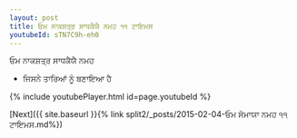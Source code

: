 ```yaml
---
layout: post
title: ਓਮ ਨਾਕਸ਼ਤ੍ਰ ਸਾਧਕੈਯੈ ਨਮਹ ੧੧ ਟਾਇਮਸ
youtubeId: sTN7C9h-eh0
---
```

 
 
 ਓਮ ਨਾਕਸ਼ਤ੍ਰ ਸਾਧਕੈਯੈ ਨਮਹ  
 
 -  ਜਿਸਨੇ ਤਾਰਿਆਂ ਨੂੰ ਬਣਾਇਆ ਹੈ 
 
  
 
  
 
 
 
 
 
 


{% include youtubePlayer.html id=page.youtubeId %}
 
[Next]({{ site.baseurl }}{% link  split2/_posts/2015-02-04-ਓਮ ਸੋਮਾਯਾ ਨਮਹ ੧੧ ਟਾਇਮਸ.md%})
 
